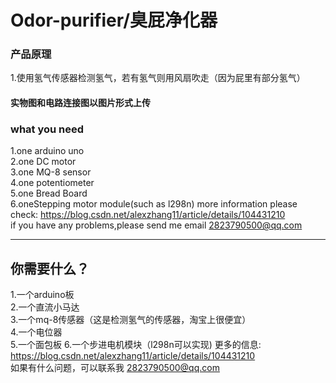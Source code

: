 # Odor-purifier/臭屁净化器
### 产品原理
1.使用氢气传感器检测氢气，若有氢气则用风扇吹走（因为屁里有部分氢气）      
#### 实物图和电路连接图以图片形式上传
### what you need
1.one arduino uno    
2.one DC motor    
3.one MQ-8 sensor   
4.one potentiometer    
5.one Bread Board   
6.oneStepping motor module(such as l298n)
more information please check:
https://blog.csdn.net/alexzhang11/article/details/104431210     
if you have any problems,please send me email 2823790500@qq.com
********


## 你需要什么？
1.一个arduino板    
2.一个直流小马达    
3.一个mq-8传感器（这是检测氢气的传感器，淘宝上很便宜）    
4.一个电位器       
5.一个面包板
6.一个步进电机模块（l298n可以实现)
更多的信息:
https://blog.csdn.net/alexzhang11/article/details/104431210          
如果有什么问题，可以联系我 2823790500@qq.com      

